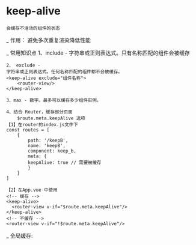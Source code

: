 # keep-alive
    会缓存不活动的组件的状态

\_ 作用：
    避免多次重复渲染降低性能

\_ 常用知识点
    1、include - 字符串或正则表达式。只有名称匹配的组件会被缓存
    <keep-alive include="组件名称">
        <router-view/>
    </keep-alive>

    2、 exclude -
    字符串或正则表达式。任何名称匹配的组件都不会被缓存。
    <keep-alive exclude="组件名称">
        <router-view/>
    </keep-alive>

    3、max - 数字。最多可以缓存多少组件实例。

    4、结合 Router，缓存部分页面
        $route.meta.keepAlive 选项
    【1】在router的index.js文件下
    const routes = [
        {
            path: '/keepB',
            name: 'keepB',
            component: keep_b,
            meta: {
            keepAlive: true // 需要被缓存
            }
        }
    ]

    【2】在App.vue 中使用
    <!-- 缓存 -->
    <keep-alive>
      <router-view v-if="$route.meta.keepAlive"/>
    </keep-alive>
    <!-- 不缓存 -->
    <router-view v-if="!$route.meta.keepAlive"/>


\_ 
    全局缓存:
        <keep-alive>
            <router-view/>
        </keep-alive>